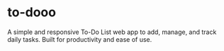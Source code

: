 # to-dooo
A simple and responsive To-Do List web app to add, manage, and track daily tasks. Built for productivity and ease of use.
